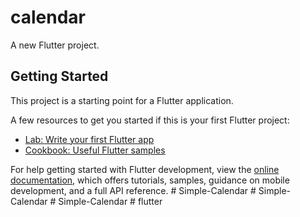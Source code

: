 # calendar

A new Flutter project.

## Getting Started

This project is a starting point for a Flutter application.

A few resources to get you started if this is your first Flutter project:

- [Lab: Write your first Flutter app](https://docs.flutter.dev/get-started/codelab)
- [Cookbook: Useful Flutter samples](https://docs.flutter.dev/cookbook)

For help getting started with Flutter development, view the
[online documentation](https://docs.flutter.dev/), which offers tutorials,
samples, guidance on mobile development, and a full API reference.
#   S i m p l e - C a l e n d a r  
 #   S i m p l e - C a l e n d a r  
 #   S i m p l e - C a l e n d a r  
 #   f l u t t e r  
 